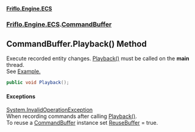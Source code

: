 #### [Friflo.Engine.ECS](index.md 'index')
### [Friflo.Engine.ECS](Friflo.Engine.ECS.md 'Friflo.Engine.ECS').[CommandBuffer](CommandBuffer.md 'Friflo.Engine.ECS.CommandBuffer')

## CommandBuffer.Playback() Method

Execute recorded entity changes. [Playback()](CommandBuffer.Playback().md 'Friflo.Engine.ECS.CommandBuffer.Playback()') must be called on the <b>main</b> thread.<br/>
See <a href="https://github.com/friflo/Friflo.Json.Fliox/wiki/Examples-~-General#commandbuffer">Example.</a>

```csharp
public void Playback();
```

#### Exceptions

[System.InvalidOperationException](https://docs.microsoft.com/en-us/dotnet/api/System.InvalidOperationException 'System.InvalidOperationException')  
When recording commands after calling [Playback()](CommandBuffer.Playback().md 'Friflo.Engine.ECS.CommandBuffer.Playback()').<br/>
To reuse a [CommandBuffer](CommandBuffer.md 'Friflo.Engine.ECS.CommandBuffer') instance set [ReuseBuffer](CommandBuffer.ReuseBuffer.md 'Friflo.Engine.ECS.CommandBuffer.ReuseBuffer') = true.